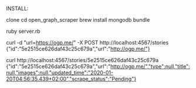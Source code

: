 INSTALL:

clone
cd open_graph_scraper
brew install mongodb
bundle

ruby server.rb

curl -d "url=https://ogp.me/" -X POST http://localhost:4567/stories
{"id":"5e2515ce626daf43c25c679a","url":"http://ogp.me/"}


curl http://localhost:4567/stories/5e2515ce626daf43c25c679a
{"id":"5e2515ce626daf43c25c679a","url":"http://ogp.me/","type":null,"title":null,"images":null,"updated_time":"2020-01-20T04:56:35.439+02:00","scrape_status":"Pending"}
